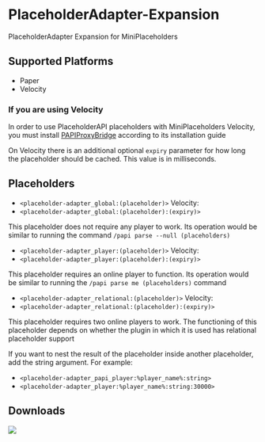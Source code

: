 # PlaceholderAdapter-Expansion
PlaceholderAdapter Expansion for MiniPlaceholders

## Supported Platforms

- Paper
- Velocity

### If you are using Velocity

In order to use PlaceholderAPI placeholders with MiniPlaceholders Velocity,
you must install [PAPIProxyBridge](https://modrinth.com/plugin/papiproxybridge) according to its installation guide

On Velocity there is an additional optional `expiry` parameter for how long the placeholder should be cached. This value is in milliseconds.

## Placeholders

- `<placeholder-adapter_global:(placeholder)>`
Velocity:
- `<placeholder-adapter_global:(placeholder):(expiry)>`

This placeholder does not require any player to work.
Its operation would be similar to running the command `/papi parse --null (placeholders)`

- `<placeholder-adapter_player:(placeholder)>`
Velocity:
- `<placeholder-adapter_player:(placeholder):(expiry)>`

This placeholder requires an online player to function.
Its operation would be similar to running the `/papi parse me (placeholders)` command

- `<placeholder-adapter_relational:(placeholder)>`
Velocity:
- `<placeholder-adapter_relational:(placeholder):(expiry)>`

This placeholder requires two online players to work.
The functioning of this placeholder depends on whether the plugin in which it is used has relational placeholder support

If you want to nest the result of the placeholder inside another placeholder, add the string argument.
For example:
- `<placeholder-adapter_papi_player:%player_name%:string>`
- `<placeholder-adapter_player:%player_name%:string:30000>`

## Downloads

[![](https://raw.githubusercontent.com/Prospector/badges/master/modrinth-badge-72h-padded.png)](https://modrinth.com/plugin/miniplaceholders-placeholderapi-expansion)
